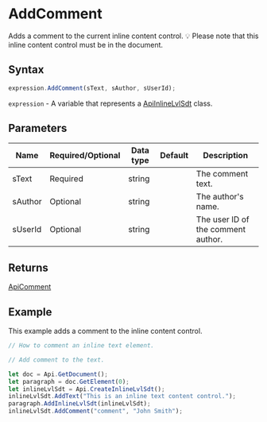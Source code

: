 # AddComment

Adds a comment to the current inline content control.
💡 Please note that this inline content control must be in the document.

## Syntax

```javascript
expression.AddComment(sText, sAuthor, sUserId);
```

`expression` - A variable that represents a [ApiInlineLvlSdt](../ApiInlineLvlSdt.md) class.

## Parameters

| **Name** | **Required/Optional** | **Data type** | **Default** | **Description** |
| ------------- | ------------- | ------------- | ------------- | ------------- |
| sText | Required | string |  | The comment text. |
| sAuthor | Optional | string |  | The author's name. |
| sUserId | Optional | string |  | The user ID of the comment author. |

## Returns

[ApiComment](../../ApiComment/ApiComment.md)

## Example

This example adds a comment to the inline content control.

```javascript editor-docx
// How to comment an inline text element.

// Add comment to the text.

let doc = Api.GetDocument();
let paragraph = doc.GetElement(0);
let inlineLvlSdt = Api.CreateInlineLvlSdt();
inlineLvlSdt.AddText("This is an inline text content control.");
paragraph.AddInlineLvlSdt(inlineLvlSdt);
inlineLvlSdt.AddComment("comment", "John Smith");
```
